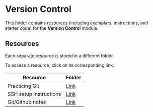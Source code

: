 # Version Control

This folder contains resources (including exemplars, instructions, and starter code) for the **Version Control** module.

## Resources

Each separate resource is stored in a different folder.

To access a resource, click on its corresponding link. 

| Resource | Folder |
| --- | --- |
| Practicing Git | [Link](./version-control-exercise) |
| SSH setup instructions | [Link](./ssh-setup-instructions) |
| Git/Github notes | [Link](./git-notes) |
